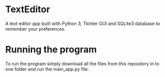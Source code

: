 # TextEditor
A text editor app built with Python 3, Tkinter GUI and SQLite3 database to remember your preferences.

# Running the program
To run the program simply download all the files from this repository in to one folder and run the main_app.py file.
